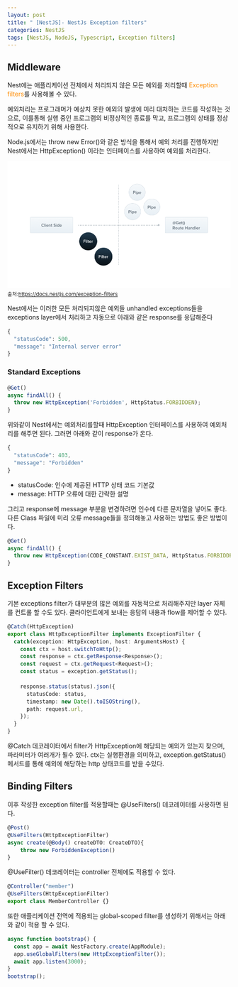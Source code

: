 ```yaml
---
layout: post
title: " [NestJS]- NestJs Exception filters"
categories: NestJS
tags: [NestJS, NodeJS, Typescript, Exception filters]
---
```


## Middleware

Nest에는 애플리케이션 전체에서 처리되지 않은 모든 예외를 처리할때 <span style = "color:#FF8C00">Exception filters</span>를 사용해볼 수 있다.

예외처리는 프로그래머가 예상치 못한 예외의 발생에 미리 대처하는 코드를 작성하는 것으로, 이를통해 실행 중인 프로그램의 비정상적인 종료를 막고, 프로그램의 상태를 정상적으로 유지하기 위해 사용한다.

Node.js에서는 throw new Error()와 같은 방식을 통해서 예외 처리를 진행하지만 Nest에서는 HttpException() 이라는 인터페이스를 사용하여 예외를 처리한다.

![NestJs](/assets/images/Filter_1.png)
<small>출처:<https://docs.nestjs.com/exception-filters></small>

Nest에서는 이러한 모든 처리되지않은 예외들 unhandled exceptions들을 exceptions layer에서 처리하고 자동으로 아래와 같은 response를 응답해준다

```typescript
{
  "statusCode": 500,
  "message": "Internal server error"
}
```

### Standard Exceptions

```typescript
@Get()
async findAll() {
  throw new HttpException('Forbidden', HttpStatus.FORBIDDEN);
}
```

위와같이 Nest에서는 예외처리를할때 HttpException 인터페이스를 사용하여 예외처리를 해주면 된다.
그러면 아래와 같이 response가 온다.

```typescript
{
  "statusCode": 403,
  "message": "Forbidden"
}
```

- statusCode: 인수에 제공된 HTTP 상태 코드 기본값
- message: HTTP 오류에 대한 간략한 설명

그리고 response에 message 부분을 변경하려면 인수에 다른 문자열을 넣어도 좋다. 다른 Class 파일에 미리 오류 message들을 정의해놓고
사용하는 방법도 좋은 방법이다.

```typescript
@Get()
async findAll() {
  throw new HttpException(CODE_CONSTANT.EXIST_DATA, HttpStatus.FORBIDDEN);
}
```

## Exception Filters

기본 exceptions filter가 대부분의 많은 예외를 자동적으로 처리해주지만 layer 자체를 컨트롤 할 수도 있다.
클라이언트에게 보내는 응답의 내용과 flow를 제어할 수 있다.

```typescript
@Catch(HttpException)
export class HttpExceptionFilter implements ExceptionFilter {
  catch(exception: HttpException, host: ArgumentsHost) {
    const ctx = host.switchToHttp();
    const response = ctx.getResponse<Response>();
    const request = ctx.getRequest<Request>();
    const status = exception.getStatus();

    response.status(status).json({
      statusCode: status,
      timestamp: new Date().toISOString(),
      path: request.url,
    });
  }
}
```

@Catch 데코레이터에서 filter가 HttpException에 해당되는 예외가 있는지 찾으며, 파라미터가 여러개가 될수 있다.
ctx는 실행환경을 의미하고, exception.getStatus() 메서드를 통해 예외에 해당하는 http 상태코드를 받을 수있다.

## Binding Filters

이후 작성한 exception filter를 적용할때는 @UseFilters() 데코레이터를 사용하면 된다.

```typescript
@Post()
@UseFilters(HttpExceptionFilter)
async create(@Body() createDTO: CreateDTO){
    throw new ForbiddenException()
}
```

@UseFilter() 데코레이터는 controller 전체에도 적용할 수 있다.

```typescript
@Controller("member")
@UseFilters(HttpExceptionFilter)
export class MemberController {}
```

또한 애플리케이션 전역에 적용되는 global-scoped filter를 생성하기 위해서는 아래와 같이 적용 할 수 있다.

```typescript
async function bootstrap() {
  const app = await NestFactory.create(AppModule);
  app.useGlobalFilters(new HttpExceptionFilter());
  await app.listen(3000);
}
bootstrap();
```
